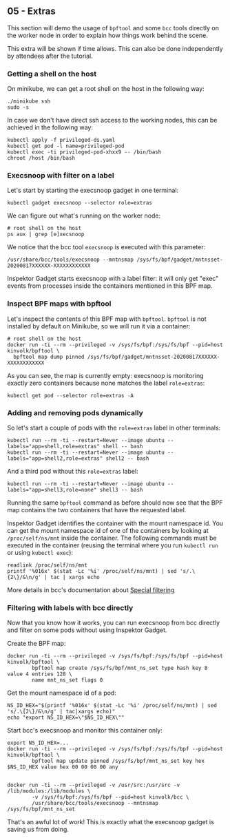 ## 05 - Extras

This section will demo the usage of `bpftool` and some `bcc` tools directly on the
worker node in order to explain how things work behind the scene.

This extra will be shown if time allows. This can also be done independently by
attendees after the tutorial.

### Getting a shell on the host

On minikube, we can get a root shell on the host in the following way:
```
./minikube ssh
sudo -s
```

In case we don't have direct ssh access to the working nodes, this can be
achieved in the following way:

```
kubectl apply -f privileged-ds.yaml
kubectl get pod -l name=privileged-pod
kubectl exec -ti privileged-pod-xhxx9 -- /bin/bash
chroot /host /bin/bash
```

### Execsnoop with filter on a label

Let's start by starting the execsnoop gadget in one terminal:
```
kubectl gadget execsnoop --selector role=extras
```

We can figure out what's running on the worker node:
```
# root shell on the host
ps aux | grep [e]xecsnoop
```

We notice that the bcc tool `execsnoop` is executed with this parameter:
```
/usr/share/bcc/tools/execsnoop --mntnsmap /sys/fs/bpf/gadget/mntnsset-20200817XXXXXX-XXXXXXXXXXXX
```

Inspektor Gadget starts execsnoop with a label filter: it will only get "exec"
events from processes inside the containers mentioned in this BPF map.

### Inspect BPF maps with bpftool

Let's inspect the contents of this BPF map with `bpftool`. `bpftool` is not
installed by default on Minikube, so we will run it via a container:

```
# root shell on the host
docker run -ti --rm --privileged -v /sys/fs/bpf:/sys/fs/bpf --pid=host kinvolk/bpftool \
  bpftool map dump pinned /sys/fs/bpf/gadget/mntnsset-20200817XXXXXX-XXXXXXXXXXXX
```

As you can see, the map is currently empty: execsnoop is monitoring exactly
zero containers because none matches the label `role=extras`:
```
kubectl get pod --selector role=extras -A
```

### Adding and removing pods dynamically

So let's start a couple of pods with the `role=extras` label in other terminals:
```
kubectl run --rm -ti --restart=Never --image ubuntu --labels="app=shell,role=extras" shell -- bash
kubectl run --rm -ti --restart=Never --image ubuntu --labels="app=shell2,role=extras" shell2 -- bash
```

And a third pod without this `role=extras` label:
```
kubectl run --rm -ti --restart=Never --image ubuntu --labels="app=shell3,role=none" shell3 -- bash
```

Running the same `bpftool` command as before should now see that the BPF
map contains the two containers that have the requested label.

Inspektor Gadget identifies the container with the mount namespace id. You
can get the mount namespace id of one of the containers by looking at
`/proc/self/ns/mnt` inside the container. The following commands must be executed
in the container (reusing the terminal where you run `kubectl run` or using
`kubectl exec`):
```
readlink /proc/self/ns/mnt
printf '%016x' $(stat -Lc '%i' /proc/self/ns/mnt) | sed 's/.\{2\}/&\n/g' | tac | xargs echo
```

More details in bcc's documentation about [Special
filtering](https://github.com/iovisor/bcc/blob/master/docs/special_filtering.md)

### Filtering with labels with bcc directly

Now that you know how it works, you can run execsnoop from bcc directly and
filter on some pods without using Inspektor Gadget.

Create the BPF map:
```
docker run -ti --rm --privileged -v /sys/fs/bpf:/sys/fs/bpf --pid=host kinvolk/bpftool \
        bpftool map create /sys/fs/bpf/mnt_ns_set type hash key 8 value 4 entries 128 \
        name mnt_ns_set flags 0
```

Get the mount namespace id of a pod:
```
NS_ID_HEX="$(printf '%016x' $(stat -Lc '%i' /proc/self/ns/mnt) | sed 's/.\{2\}/&\n/g' | tac|xargs echo)"
echo "export NS_ID_HEX=\"$NS_ID_HEX\""
```

Start bcc's execsnoop and monitor this container only:
```
export NS_ID_HEX=...
docker run -ti --rm --privileged -v /sys/fs/bpf:/sys/fs/bpf --pid=host kinvolk/bpftool \
        bpftool map update pinned /sys/fs/bpf/mnt_ns_set key hex $NS_ID_HEX value hex 00 00 00 00 any


docker run -ti --rm --privileged -v /usr/src:/usr/src -v /lib/modules:/lib/modules \
        -v /sys/fs/bpf:/sys/fs/bpf --pid=host kinvolk/bcc \
        /usr/share/bcc/tools/execsnoop --mntnsmap /sys/fs/bpf/mnt_ns_set
```

That's an awful lot of work! This is exactly what the execsnoop gadget is
saving us from doing.
